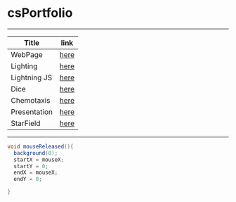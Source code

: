 # csPortfolio
---
Title | link
------------ | -------------
WebPage | [here](https://lilgae.github.io/TestWeb/highlight.html)
Lighting | [here](https://lilgae.github.io/lightning2/)
Lightning JS | [here]()
Dice | [here](https://lilgae.github.io/dice3/)
Chemotaxis | [here](https://lilgae.github.io/chemotaxis4/)
Presentation | [here]()
StarField | [here]()
---

```Java
void mouseReleased(){
  background(0);
  startX = mouseX;
  startY = 0;
  endX = mouseX;
  endY = 0;

}
```
